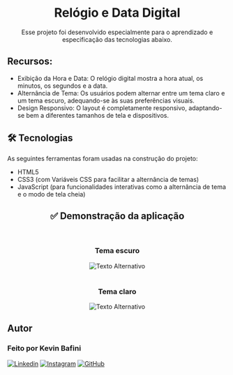 <h1 align="center">Relógio e Data Digital</h1>

<p align="center">Esse projeto foi desenvolvido especialmente para o aprendizado e especificação das tecnologias abaixo.</p>

## Recursos:

* Exibição da Hora e Data: O relógio digital mostra a hora atual, os minutos, os segundos e a data.
* Alternância de Tema: Os usuários podem alternar entre um tema claro e um tema escuro, adequando-se às suas preferências visuais.
* Design Responsivo: O layout é completamente responsivo, adaptando-se bem a diferentes tamanhos de tela e dispositivos.

## 🛠 Tecnologias

As seguintes ferramentas foram usadas na construção do projeto:

- HTML5
- CSS3 (com Variáveis CSS para facilitar a alternância de temas)
- JavaScript (para funcionalidades interativas como a alternância de tema e o modo de tela cheia)

<h2 align="center">✅ Demonstração da aplicação</h2>


<br>
<h3 align="center"> Tema escuro</h3>

<div align="center">
<img src="https://lh3.googleusercontent.com/pw/AP1GczNbSDyXEz1x4kEtIFwbItX5GYyG6uoqWTBsZ8D-cpIL5VjzqKRnKogbvzl84-Jzz1gBSm-egudCkUp72j3J1gSqCg3UbvDLAveg5x2YkJIfH8n0jeW2DpMkao-oAlXG9_a0Y2LbevJH2c-fqaQFHgVI0mTslru8s0Ti4owCP01-AxSa1zW9wjvSDrPfjkSLqVn3ZA95urqZOkqWn0xACriiOsi5z3LUQYbaZpQzQi3roZexQFdXJBSlGynPKJunR5OXiBEZEPZ5nVohsT5tpya5W8mPr644US8MLMXVJQOX9GrMz8_RrVqbkn705kMjyez7uG8V-ec9vvf1cmX66vRV0L4816tu9hwCsL9Ze0osd3FLz0jRHJeZpNgiHU47t2XHmKwhRud-055r4dhetP_UIudZ8bevq8fTFAd5MyiimzLK6rX-7yfE2SHcepyP9_r2r2gVWtU_o9UdK6p9V69NoeGXudxGyiHIyTRIX6PPTI05ZiBdOJV3HMrbmuwWJYFJ7nP0y0ZDG1aG1si3Qp-_H-eWJIMEfC6JDS0YabDn91Gveq8uJbUeMdAo_RaKAx5VW2vQXF8hzz0qhev_JbFWjyNbvf8qRY9obFDTOUOGkb8ZYE-BDtm-QiktxfLwlR30d6CSjAB2ubZaOpRJqXwe4AgpVIoev_dkp0xMeSlZOkSs3OQ4EK_1DBPJm_uJThB3SRrm90d4_w7u1aFzOWWxwaY-RZQL7RKlhohiSYmCKQyHwLlaanIrwNDQ9jVTp5thV0h364CqvmHoNtTp8J5rWm37LEi_-mVRegc8O2IG5xsMbI9PaHcusyWCIrChqVterOgp6N1oyfoF7PqehEyxrhjg2NDXAE0W0z8VVy0joj9tfPOwGWnlAHpMcgTPCSF43N9lo2Vd_MPBBWQJ8-8YWgI=w500-h354-s-no-gm?authuser=0" alt="Texto Alternativo" >
</div>

<br>

<h3 align="center"> Tema claro</h3>

<div align="center">
<img src="https://lh3.googleusercontent.com/pw/AP1GczOLBLcKklhgo5oBbsCY0Ma9nmzS8KmxA9lWgat3bK5te7MzzP4FihFVvzgHh8SjwX8-yXCZYEdRPnj3jU0ggJL47dFqLWD5VFuNGG9gA9SB3Y07lxeWmG3dyl9ADM5XxUwmmbcgyPzX9zfK-Xn-mdRPpRm-8h4_GVIIndat0D2SPEk4aKBsR5Xyte89mNPNbzXArY5jBDL-H2IzVy-HrZnmicBzGz0_ELtNzt8slW8PfOEq1aq_T3w6pG6dS73-3KDUZ1ofy6IEg68LQ-kuj1MXLU5YJhQwfgW_kFvcG1EdzYLZEUvu8YWBILgahKDltXUIlkFDfmlFWm4i4_YRxoCAwo9rkJaWGnaMVRR6zl5E-b95JqZlJlR_e5n9NU01ouxmkAocrV91DAFMayBshwHnH--M87TnAdfutlrSO60O-PSpYQQta2bopI4_QsxR10yw-34S2GHOgpxsA4KaJhvrV3SmIVu3HiD2OKUANcaeF2Y7zCuwSGa-NM_x4BHvyeBhngXWWQbexsV9OXqEiF9Hxg6jWudxIrTq44m7eZ7N6BH1FMq7W2RW1BzfxPZmdspir9u1EBx99dSLWRKfn0tPWF6SAmOlYS2QIwtmcOtZQ_onmXs5DD8DTM8ZndvgjkLXLhtVQGC_HrsshasudHErYFhfjYiT2yG-9ZVtpFgYWhkWPAn0U3Zhe5W3Xhp-taf-p--n8-oxD59wyjyayPQJMKYz2xyRDOIATPvm3SAhryzMyykZIYFMpfZuZ9n-LTnMqIHz3K511bEr0S-IyLQ6g441_6DuDjoqLbSQvh-cs_EAul8HbyrGWkCz2eS9KCfhLmZ5N667G5GBejfFy-18G_6sLRcI-B0t8ypLVeynlJuuWP3VJHbMhAMlsQx8E3Y9EFqiwHW-zUFiL9xplpLL4q4=w500-h355-s-no-gm?authuser=0" alt="Texto Alternativo" >
</div>

## Autor

<h3 font-weight: 900;>Feito por Kevin Bafini</h3>


[![Linkedin](https://img.shields.io/badge/LinkedIn-0077B5?style=for-the-badge&logo=linkedin&logoColor=white)](https://www.linkedin.com/in/kevinbafini/)
[![Instagram](https://img.shields.io/badge/Instagram-E4405F?style=for-the-badge&logo=instagram&logoColor=white)](https://www.instagram.com/kevin_bafini12/)
[![GitHub](https://img.shields.io/badge/GitHub-100000?style=for-the-badge&logo=github&logoColor=white)](https://github.com/Kevinbafini)
